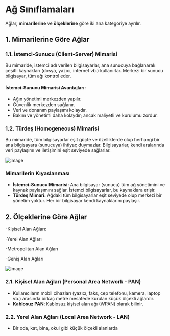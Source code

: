 # Ağ Sınıflamaları

Ağlar, **mimarilerine** ve **ölçeklerine** göre iki ana kategoriye ayrılır.

## 1. Mimarilerine Göre Ağlar

### 1.1. İstemci-Sunucu (Client-Server) Mimarisi
Bu mimaride, istemci adı verilen bilgisayarlar, ana sunucuya bağlanarak çeşitli kaynakları (dosya, yazıcı, internet vb.) kullanırlar. Merkezi bir sunucu bilgisayar, tüm ağı kontrol eder. 

#### İstemci-Sunucu Mimarisi Avantajları:
- Ağın yönetimi merkezden yapılır.
- Güvenlik merkezden sağlanır.
- Veri ve donanım paylaşımı kolaydır.
- Bakım ve yönetimi daha kolaydır; ancak maliyetli ve kurulumu zordur.

### 1.2. Türdeş (Homogeneous) Mimarisi
Bu mimaride, tüm bilgisayarlar eşit güçte ve özelliklerde olup herhangi bir ana bilgisayara (sunucuya) ihtiyaç duymazlar. Bilgisayarlar, kendi aralarında veri paylaşımı ve iletişimini eşit seviyede sağlarlar.

![image](https://github.com/user-attachments/assets/e558330e-99ea-43a6-b656-59c7d4592be3)


### Mimarilerin Kıyaslanması
- **İstemci-Sunucu Mimarisi:** Ana bilgisayar (sunucu) tüm ağ yönetimini ve kaynak paylaşımını sağlar. İstemci bilgisayarlar, bu kaynaklara erişir.
- **Türdeş Mimari:** Ağdaki tüm bilgisayarlar eşit seviyede olup merkezi bir yönetim yoktur. Her bir bilgisayar kendi kaynaklarını paylaşır.

## 2. Ölçeklerine Göre Ağlar

-Kişisel Alan Ağları:

-Yerel Alan Ağları

-Metropolitan Alan Ağları

-Geniş Alan Ağları

![image](https://github.com/user-attachments/assets/e02cd1da-e267-4f58-8257-7d647653670b)


### 2.1. Kişisel Alan Ağları (Personal Area Network - PAN)
- Kullanıcıların mobil cihazları (yazıcı, faks, cep telefonu, kamera, laptop vb.) arasında birkaç metre mesafede kurulan küçük ölçekli ağlardır.
- **Kablosuz PAN**: Kablosuz kişisel alan ağı (WPAN) olarak bilinir.

### 2.2. Yerel Alan Ağları (Local Area Network - LAN)
- Bir oda, kat, bina, okul gibi küçük ölçekli alanlarda
